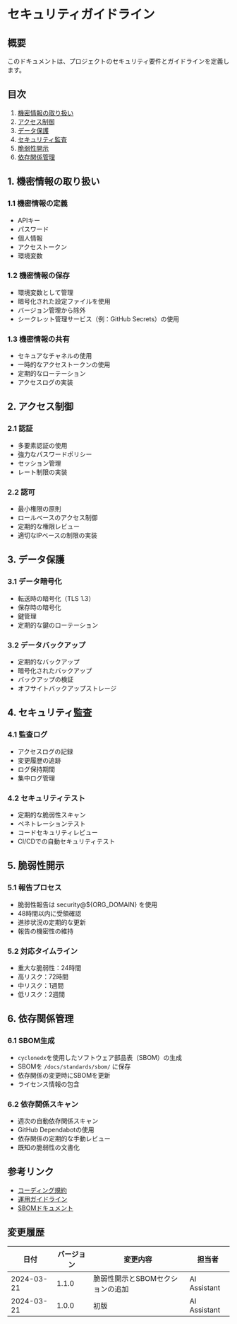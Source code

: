 # セキュリティガイドライン

## 概要
このドキュメントは、プロジェクトのセキュリティ要件とガイドラインを定義します。

## 目次
1. [機密情報の取り扱い](#1-機密情報の取り扱い)
2. [アクセス制御](#2-アクセス制御)
3. [データ保護](#3-データ保護)
4. [セキュリティ監査](#4-セキュリティ監査)
5. [脆弱性開示](#5-脆弱性開示)
6. [依存関係管理](#6-依存関係管理)

## 1. 機密情報の取り扱い

### 1.1 機密情報の定義
- APIキー
- パスワード
- 個人情報
- アクセストークン
- 環境変数

### 1.2 機密情報の保存
- 環境変数として管理
- 暗号化された設定ファイルを使用
- バージョン管理から除外
- シークレット管理サービス（例：GitHub Secrets）の使用

### 1.3 機密情報の共有
- セキュアなチャネルの使用
- 一時的なアクセストークンの使用
- 定期的なローテーション
- アクセスログの実装

## 2. アクセス制御

### 2.1 認証
- 多要素認証の使用
- 強力なパスワードポリシー
- セッション管理
- レート制限の実装

### 2.2 認可
- 最小権限の原則
- ロールベースのアクセス制御
- 定期的な権限レビュー
- 適切なIPベースの制限の実装

## 3. データ保護

### 3.1 データ暗号化
- 転送時の暗号化（TLS 1.3）
- 保存時の暗号化
- 鍵管理
- 定期的な鍵のローテーション

### 3.2 データバックアップ
- 定期的なバックアップ
- 暗号化されたバックアップ
- バックアップの検証
- オフサイトバックアップストレージ

## 4. セキュリティ監査

### 4.1 監査ログ
- アクセスログの記録
- 変更履歴の追跡
- ログ保持期間
- 集中ログ管理

### 4.2 セキュリティテスト
- 定期的な脆弱性スキャン
- ペネトレーションテスト
- コードセキュリティレビュー
- CI/CDでの自動セキュリティテスト

## 5. 脆弱性開示

### 5.1 報告プロセス
- 脆弱性報告は security@${ORG_DOMAIN} を使用
- 48時間以内に受領確認
- 進捗状況の定期的な更新
- 報告の機密性の維持

### 5.2 対応タイムライン
- 重大な脆弱性：24時間
- 高リスク：72時間
- 中リスク：1週間
- 低リスク：2週間

## 6. 依存関係管理

### 6.1 SBOM生成
- `cyclonedx`を使用したソフトウェア部品表（SBOM）の生成
- SBOMを `/docs/standards/sbom/` に保存
- 依存関係の変更時にSBOMを更新
- ライセンス情報の包含

### 6.2 依存関係スキャン
- 週次の自動依存関係スキャン
- GitHub Dependabotの使用
- 依存関係の定期的な手動レビュー
- 既知の脆弱性の文書化

## 参考リンク
- [コーディング規約](../standards/coding-standards-ja.md)
- [運用ガイドライン](../ops/operational-guidelines-ja.md)
- [SBOMドキュメント](../standards/sbom/README-ja.md)

## 変更履歴
| 日付 | バージョン | 変更内容 | 担当者 |
|------|------------|----------|--------|
| 2024-03-21 | 1.1.0 | 脆弱性開示とSBOMセクションの追加 | AI Assistant |
| 2024-03-21 | 1.0.0 | 初版 | AI Assistant | 